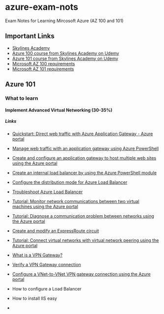 # azure-exam-nots
Exam Notes for Learning Mircosoft Azure (AZ 100 and 101)

## Important Links

* [Skylines Academy](https://www.skylinesacademy.com/)
* [Azure 100 course from Skylines Academy on Udemy](https://www.udemy.com/az-100-skylines-academy/learn/v4/content)
* [Azure 101 course from Skylines Academy on Udemy](https://www.udemy.com/microsoft-az-101-azure-integration-and-security-exam/learn/v4/content)
* [Microsoft AZ 100 requirements](https://www.microsoft.com/en-us/learning/exam-az-100.aspx)
* [Microsoft AZ 101 requirements](https://www.microsoft.com/en-us/learning/exam-az-101.aspx)


## Azure 101
### What to learn


#### Implement Advanced Virtual Networking (30-35%)
##### Links

 * [Quickstart: Direct web traffic with Azure Application Gateway - Azure portal](https://docs.microsoft.com/en-us/azure/application-gateway/quick-create-portal)
 * [Manage web traffic with an application gateway using Azure PowerShell](https://docs.microsoft.com/en-us/azure/application-gateway/tutorial-manage-web-traffic-powershell)
 * [Create and configure an application gateway to host multiple web sites using the Azure portal](https://docs.microsoft.com/en-us/azure/application-gateway/create-multiple-sites-portal)
 * [Create an internal load balancer by using the Azure PowerShell module](https://docs.microsoft.com/en-us/azure/load-balancer/load-balancer-get-started-ilb-arm-ps)
 * [Configure the distribution mode for Azure Load Balancer](https://docs.microsoft.com/nb-no/azure/load-balancer/load-balancer-distribution-mode)
 * [Troubleshoot Azure Load Balancer](https://docs.microsoft.com/nb-no/azure/load-balancer/load-balancer-troubleshoot) 
 * [Tutorial: Monitor network communications between two virtual machines using the Azure portal](https://docs.microsoft.com/en-us/azure/network-watcher/connection-monitor)
 * [Tutorial: Diagnose a communication problem between networks using the Azure portal](https://docs.microsoft.com/en-us/azure/network-watcher/diagnose-communication-problem-between-networks)
 * [Create and modify an ExpressRoute circuit](https://docs.microsoft.com/en-us/azure/expressroute/expressroute-howto-circuit-portal-resource-manager)
 * [Tutorial: Connect virtual networks with virtual network peering using the Azure portal](https://docs.microsoft.com/en-us/azure/virtual-network/tutorial-connect-virtual-networks-portal)
 * [What is a VPN Gateway?](https://docs.microsoft.com/en-us/azure/vpn-gateway/vpn-gateway-about-vpngateways)
 * [Verify a VPN Gateway connection](https://docs.microsoft.com/en-us/azure/vpn-gateway/vpn-gateway-verify-connection-resource-manager)
 * [Configure a VNet-to-VNet VPN gateway connection using the Azure portal](https://docs.microsoft.com/en-us/azure/vpn-gateway/vpn-gateway-howto-vnet-vnet-resource-manager-portal)

* How to configure a Load Balancer
* How to install IIS easy
* 
